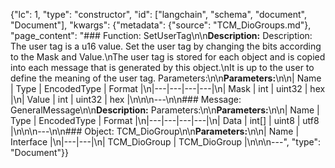 {"lc": 1, "type": "constructor", "id": ["langchain", "schema", "document", "Document"], "kwargs": {"metadata": {"source": "TCM_DioGroups.md"}, "page_content": "### Function: SetUserTag\n\n**Description:** Description: The user tag is a u16 value. Set the user tag by changing the bits according to the Mask and Value.\nThe user tag is stored for each object and is copied into each message that is generated by this object.\nIt is up to the user to define the meaning of the user tag. Parameters:\n\n**Parameters:**\n\n| Name | Type | EncodedType | Format |\n|---|---|---|---|\n| Mask | int | uint32 | hex |\n| Value | int | uint32 | hex |\n\n\n---\n\n### Message: GeneralMessage\n\n**Description:** Parameters:\n\n**Parameters:**\n\n| Name | Type | EncodedType | Format |\n|---|---|---|---|\n| Data | int[] | uint8 | utf8 |\n\n\n---\n\n### Object: TCM_DioGroup\n\n**Parameters:**\n\n| Name | Interface |\n|---|---|\n| TCM_DioGroup | TCM_DioGroup |\n\n\n---", "type": "Document"}}